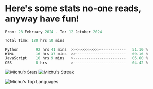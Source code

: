 <h1>Here's some stats no-one reads, anyway have fun!</h1>

<!--START_SECTION:waka-->

```python
From: 28 February 2024 - To: 12 October 2024

Total Time: 180 hrs 50 mins

Python        92 hrs 41 mins  >>>>>>>>>>>>>------------   51.10 %
HTML          16 hrs 37 mins  >>-----------------------   09.16 %
JavaScript    10 hrs 9 mins   >------------------------   05.60 %
CSS           8 hrs           >------------------------   04.42 %
```

<!--END_SECTION:waka-->

![Michu's Stats](https://github-readme-stats.vercel.app/api?username=MichalDakowicz&theme=nord&show_icons=true&hide_border=true&count_private=true&card_width=500px) ![Michu's Streak](https://github-readme-streak-stats.herokuapp.com/?user=MichalDakowicz&theme=nord&hide_border=true&card_width=500px) 

![Michu's Top Languages](https://github-readme-stats.vercel.app/api/top-langs/?username=MichalDakowicz&theme=nord&show_icons=true&hide_border=true&layout=compact&card_width=1000px)
